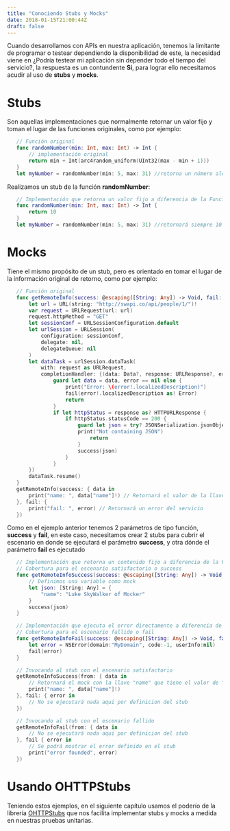 ```yaml
---
title: "Conociendo Stubs y Mocks"
date: 2018-01-15T21:00:44Z
draft: false
---
```


Cuando desarrollamos con APIs en nuestra aplicación,
 tenemos la limitante de programar o testear dependiendo la disponibilidad de este,
 la necesidad viene en ¿Podría testear mi aplicación sin depender todo el tiempo del servicio?, la respuesta es un contundente **Sí**,
 para lograr ello necesitamos acudir al uso de **stubs** y **mocks**.

# Stubs

Son aquellas implementaciones que normalmente retornar un valor fijo
 y toman el lugar de las funciones originales,
 como por ejemplo:

```swift
   // Función original
   func randomNumber(min: Int, max: Int) -> Int {
       // implementación original
       return min + Int(arc4random_uniform(UInt32(max - min + 1)))
   }
   let myNumber = randomNumber(min: 5, max: 31) //retorna un número aleatorio
```

Realizamos un stub de la función **randomNumber**:

```swift
   // Implementación que retorna un valor fijo a diferencia de la Función original
   func randomNumber(min: Int, max: Int) -> Int {
       return 10
   }
   let myNumber = randomNumber(min: 5, max: 31) //retornará siempre 10
```

# Mocks

Tiene el mismo propósito de un stub,
 pero es orientado en tomar el lugar de la información original de retorno,
 como por ejemplo:

```swift
   // Función original
   func getRemoteInfo(success: @escaping([String: Any]) -> Void, fail: @escaping(Error) -> Void ) {
       let url = URL(string: "http://swapi.co/api/people/1/")!
       var request = URLRequest(url: url)
       request.httpMethod = "GET"
       let sessionConf = URLSessionConfiguration.default
       let urlSession = URLSession(
           configuration: sessionConf,
           delegate: nil,
           delegateQueue: nil
       )
       let dataTask = urlSession.dataTask(
           with: request as URLRequest,
           completionHandler: {(data: Data?, response: URLResponse?, error) in
               guard let data = data, error == nil else {
                   print("Error: \(error!.localizedDescription)")
                   fail(error!.localizedDescription as! Error)
                   return
               }
               if let httpStatus = response as? HTTPURLResponse {
                   if httpStatus.statusCode == 200 {
                       guard let json = try? JSONSerialization.jsonObject(with: data, options: JSONSerialization.ReadingOptions.mutableContainers) as! [String: Any] else {
                       print("Not containing JSON")
                           return
                       }
                       success(json)
                   }
               }
       })
       dataTask.resume()
   }
   getRemoteInfo(success: { data in
       print("name: ", data["name"]!) // Retornará el valor de la llave "name" que es "Luke Skywalker"
   }, fail: {
       print("fail: ", error) // Retornará un error del servicio
   })
```

Como en el ejemplo anterior tenemos 2 parámetros de tipo función, **success** y **fail**, en este caso,
 necesitamos crear 2 stubs para cubrir el escenario en donde se ejecutará el parámetro **success**,
 y otra dónde el parámetro **fail** es ejecutado

```swift
   // Implementación que retorna un contenido fijo a diferencia de la Función original
   // Cobertura para el escenario satisfactorio o success
   func getRemoteInfoSuccess(success: @escaping([String: Any]) -> Void, fail: @escaping(Error) -> Void ) {
       // Definimos una variable como mock
       let json: [String: Any] = {
           "name": "Luke SkyWalker of Mocker"
       }
       success(json)
   }

   // Implementación que ejecuta el error directamente a diferencia de la Función original
   // Cobertura para el escenario fallido o fail
   func getRemoteInfoFail(success: @escaping([String: Any]) -> Void, fail: @escaping(Error) -> Void ) {
       let error = NSError(domain:"MyDomain", code:-1, userInfo:nil)
       fail(error)
   }

   // Invocando al stub con el escenario satisfactorio
   getRemoteInfoSuccess(from: { data in
       // Retornará el mock con la llave "name" que tiene el valor de "Luke Skywalker of Mocker"
       print("name: ", data["name"]!)
   }, fail: { error in
       // No se ejecutará nada aqui por definicion del stub
   })

   // Invocando al stub con el escenario fallido
   getRemoteInfoFail(from: { data in
       // No se ejecutará nada aqui por definicion del stub
   }, fail { error in
       // Se podrá mostrar el error definido en el stub
       print("error founded", error)
   })
```

# Usando OHTTPStubs

Teniendo estos ejemplos, en el siguiente capítulo usamos el poderío de la librería [OHTTPStubs](https://github.com/AliSoftware/OHHTTPStubs) que nos facilita implementar stubs y mocks a medida en nuestras pruebas unitarias.